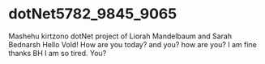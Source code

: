 # dotNet5782_9845_9065
Mashehu kirtzono
dotNet project of Liorah Mandelbaum and Sarah Bednarsh
Hello Vold! How are you today? and you? how are you?
I am fine thanks BH
I am so tired. You?